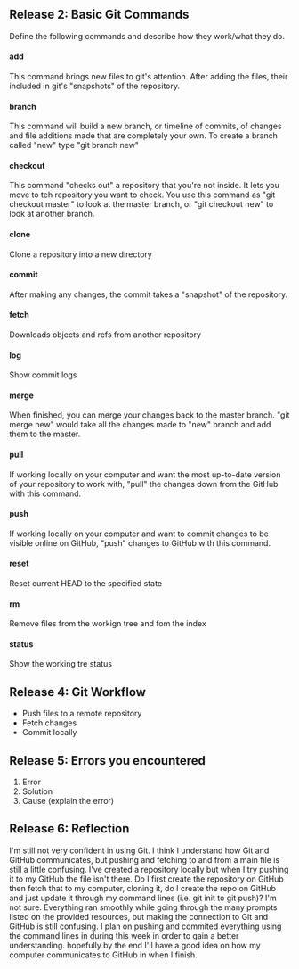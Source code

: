 ## Release 2: Basic Git Commands
Define the following commands and describe how they work/what they do.  


#### add
This command brings new files to git's attention. After adding the files, their included in git's "snapshots" of the repository.

#### branch
This command will build a new branch, or timeline of commits, of changes and file additions made that are completely your own. To create a branch called "new" type "git branch new"

#### checkout
This command "checks out" a repository that you're not inside. It lets you move to teh repository you want to check. You use this command as "git checkout master" to look at the master branch, or "git checkout new" to look at another branch.

#### clone
Clone a repository into a new directory

#### commit
After making any changes, the commit takes a "snapshot" of the repository. 

#### fetch
Downloads objects and refs from another repository

#### log
Show commit logs

#### merge
When finished, you can merge your changes back to the master branch. "git merge new" would take all the changes made to "new" branch and add them to the master. 

#### pull
If working locally on your computer and want the most up-to-date version of your repository to work with, "pull" the changes down from the GitHub with this command. 

#### push
If working locally on your computer and want to commit changes to be visible online on GitHub, "push" changes to GitHub with this command.

#### reset
Reset current HEAD to the specified state

#### rm
Remove files from the workign tree and fom the index

#### status
Show the working tre status

## Release 4: Git Workflow

- Push files to a remote repository
- Fetch changes
- Commit locally

## Release 5: Errors you encountered
1. Error
2. Solution
3. Cause (explain the error)

## Release 6: Reflection

I'm still not very confident in using Git. I think I understand how Git and GitHub communicates,  but pushing and fetching to and from a main file is still a little confusing. I've created a repository locally but when I try pushing it to my GitHub the file isn't there. Do I first create the repository on GitHub then fetch that to my computer, cloning it, do I create the repo on GitHub and just update it through my command lines (i.e. git init to git push)? I'm not sure. Everything ran smoothly while going through the many prompts listed on the provided resources, but making the connection to Git and GitHub is still confusing. I plan on pushing and commited everything using the command lines in during this week in order to gain a better understanding. hopefully by the end I'll have a good idea on how my computer communicates to GitHub in when I finish. 

















